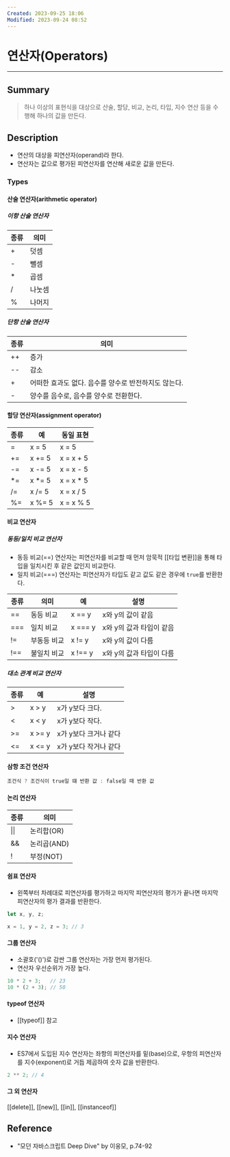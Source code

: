 ```yaml
---
Created: 2023-09-25 18:06
Modified: 2023-09-24 08:52
---
```


# 연산자(Operators)
---
## Summary
> 하나 이상의 표현식을 대상으로 산술, 할당, 비교, 논리, 타입, 지수 연산 등을 수행해 하나의 값을 만든다.
## Description
- 연산의 대상을 피연산자(operand)라 한다.
- 연산자는 값으로 평가된 피연산자를 연산해 새로운 값을 만든다.
### Types
#### 산술 연산자(arithmetic operator)
##### 이항 산술 연산자
| 종류 | 의미   | 
| ---- | ------ |
| +    | 덧셈   |
| -    | 뺄셈   | 
| *    | 곱셈   |
| /    | 나눗셈 |
| %    | 나머지 |
##### 단항 산술 연산자
| 종류 | 의미                                                 |
| ---- | ---------------------------------------------------- |
| ++   | 증가                                                 |
| --   | 감소                                                 |
| +    | 어떠한 효과도 없다. 음수를 양수로 반전하지도 않는다. |
| -    | 양수를 음수로, 음수를 양수로 전환한다.               |
#### 할당 연산자(assignment operator)
| 종류 | 예      | 동일 표현  |
| ---- | ------- | ---------- |
| =    | x = 5   | x = 5      |
| +=   | x += 5  | x = x + 5  |
| -=   | x -= 5  | x = x - 5  |
| \*=  | x \*= 5 | x = x \* 5 |
| /=   | x /= 5  | x = x / 5  |
| %=   | x %= 5  | x = x % 5  |
#### 비교 연산자
##### 동등/일치 비교 연산자
- 동등 비교(\==) 연산자는 피연산자를 비교할 때 먼저 암묵적 [[타입 변환]]을 통해 타입을 일치시킨 후 같은 값인지 비교한다.
- 일치 비교(\=\==) 연산자는 피연산자가 타입도 같고 값도 같은 경우에 `true`를 반환한다.

| 종류 | 의미        | 예      | 설명                     |
| ---- | ----------- | ------- | ------------------------ |
| ==   | 동등 비교   | x == y  | x와 y의 값이 같음        |
| ===  | 일치 비교   | x === y | x와 y의 값과 타입이 같음 |
| !=   | 부동등 비교 | x != y  | x와 y의 값이 다름        |
| !==  | 불일치 비교 | x !== y | x와 y의 값과 타입이 다름                         |
##### 대소 관계 비교 연산자
| 종류 | 예     | 설명      |
| ---- | ------ | --------- |
| >    | x > y  | x가 y보다 크다.|
| <    | x < y  | x가 y보다 작다.          |
| >=   | x >= y |        x가 y보다 크거나 같다   |
| <=   | x <= y |    x가 y보다 작거나 같다       |
#### 삼항 조건 연산자
```jsx
조건식 ? 조건식이 true일 떄 반환 값 : false일 때 반환 값
```
#### 논리 연산자
| 종류 | 의미        |
| ---- | ----------- |
| \|\| | 논리합(OR)  |
| &&   | 논리곱(AND) |
| !    | 부정(NOT)            |
#### 쉼표 연산자
- 왼쪽부터 차례대로 피연산자를 평가하고 마지막 피연산자의 평가가 끝나면 마지막 피연산자의 평가 결과를 반환한다.
```jsx
let x, y, z;

x = 1, y = 2, z = 3; // 3
```
#### 그룹 연산자
- 소괄호('()')로 감싼 그룹 연산자는 가장 먼저 평가된다.
- 연산자 우선순위가 가장 높다.
```jsx
10 * 2 + 3;   // 23
10 * (2 + 3); // 50
```
#### typeof 연산자
- [[typeof]] 참고
#### 지수 연산자
- ES7에서 도입된 지수 연산자는 좌항의 피연산자를 밑(base)으로, 우항의 피연산자를 지수(exponent)로 거듭 제곱하여 숫자 값을 반환한다.
```jsx
2 ** 2; // 4
```
#### 그 외 연산자
[[delete]], [[new]], [[in]], [[instanceof]]
## Reference
- "모던 자바스크립트 Deep Dive" by 이웅모, p.74-92